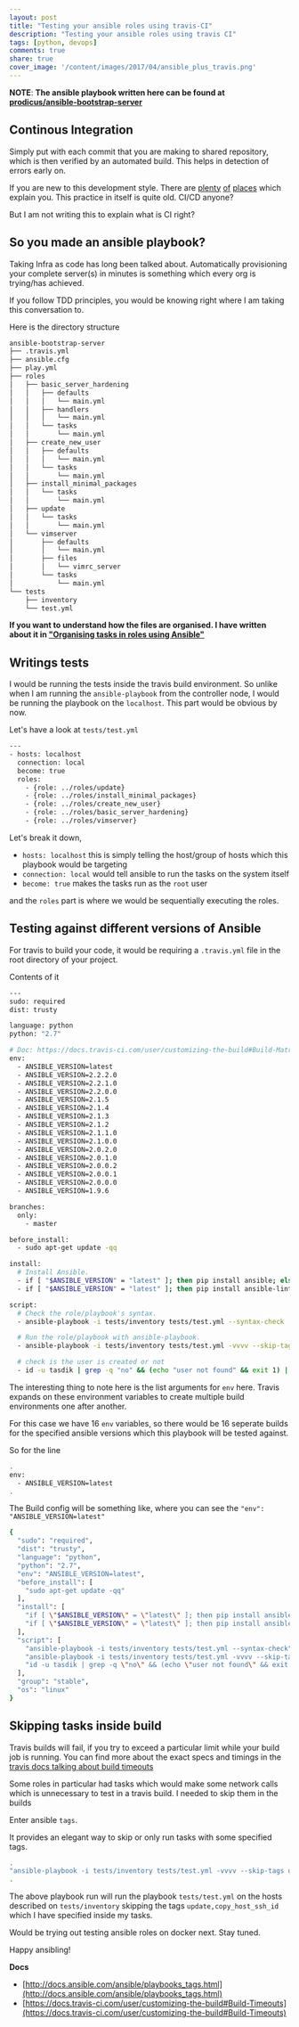 ```yaml
---
layout: post
title: "Testing your ansible roles using travis-CI"
description: "Testing your ansible roles using travis CI"
tags: [python, devops]
comments: true
share: true
cover_image: '/content/images/2017/04/ansible_plus_travis.png'
---
```


**NOTE**: __The ansible playbook written here can be found at [prodicus/ansible-bootstrap-server](https://github.com/prodicus/ansible-bootstrap-server)__

## Continous Integration

Simply put with each commit that you are making to shared repository, which is then verified by an automated build. This helps in detection of errors early on.

If you are new to this development style. There are [plenty](https://martinfowler.com/articles/continuousIntegration.html
) [of](http://softwareengineering.stackexchange.com/questions/198471/simple-explanation-of-continuous-integration) [places](https://www.thoughtworks.com/continuous-integration) which explain you. This practice in itself is quite old. CI/CD anyone?

But I am not writing this to explain what is CI right?

## So you made an ansible playbook?

Taking Infra as code has long been talked about. Automatically provisioning your complete server(s) in minutes is something which every org is trying/has achieved. 

If you follow TDD principles, you would be knowing right where I am taking this conversation to. 

Here is the directory structure 

```bash
ansible-bootstrap-server
├── .travis.yml
├── ansible.cfg
├── play.yml
├── roles
│   ├── basic_server_hardening
│   │   ├── defaults
│   │   │   └── main.yml
│   │   ├── handlers
│   │   │   └── main.yml
│   │   └── tasks
│   │       └── main.yml
│   ├── create_new_user
│   │   ├── defaults
│   │   │   └── main.yml
│   │   └── tasks
│   │       └── main.yml
│   ├── install_minimal_packages
│   │   └── tasks
│   │       └── main.yml
│   ├── update
│   │   └── tasks
│   │       └── main.yml
│   └── vimserver
│       ├── defaults
│       │   └── main.yml
│       ├── files
│       │   └── vimrc_server
│       └── tasks
│           └── main.yml
└── tests
    ├── inventory
    └── test.yml
```

**If you want to understand how the files are organised. I have written about it in ["Organising tasks in roles using Ansible"](http://tasdikrahman.me/2017/03/19/Organising-tasks-in-roles-using-Ansible/)**

## Writings tests

I would be running the tests inside the travis build environment. So unlike when I am running the `ansible-playbook` from the controller node, I would be running the playbook on the `localhost`. This part would be obvious by now.

Let's have a look at `tests/test.yml`

```bash
---
- hosts: localhost
  connection: local
  become: true
  roles:
    - {role: ../roles/update}
    - {role: ../roles/install_minimal_packages}
    - {role: ../roles/create_new_user}
    - {role: ../roles/basic_server_hardening}
    - {role: ../roles/vimserver}
```

Let's break it down, 

- `hosts: localhost` this is simply telling the host/group of hosts which this playbook would be targeting
- `connection: local` would tell ansible to run the tasks on the system itself
- `become: true` makes the tasks run as the `root` user

and the `roles` part is where we would be sequentially executing the roles.

## Testing against different versions of Ansible

For travis to build your code, it would be requiring a `.travis.yml` file in the root directory of your project.

Contents of it

```bash
---
sudo: required
dist: trusty

language: python
python: "2.7"

# Doc: https://docs.travis-ci.com/user/customizing-the-build#Build-Matrix
env:
  - ANSIBLE_VERSION=latest
  - ANSIBLE_VERSION=2.2.2.0
  - ANSIBLE_VERSION=2.2.1.0
  - ANSIBLE_VERSION=2.2.0.0
  - ANSIBLE_VERSION=2.1.5
  - ANSIBLE_VERSION=2.1.4
  - ANSIBLE_VERSION=2.1.3
  - ANSIBLE_VERSION=2.1.2
  - ANSIBLE_VERSION=2.1.1.0
  - ANSIBLE_VERSION=2.1.0.0
  - ANSIBLE_VERSION=2.0.2.0
  - ANSIBLE_VERSION=2.0.1.0
  - ANSIBLE_VERSION=2.0.0.2
  - ANSIBLE_VERSION=2.0.0.1
  - ANSIBLE_VERSION=2.0.0.0
  - ANSIBLE_VERSION=1.9.6

branches:
  only:
    - master

before_install:
  - sudo apt-get update -qq

install:
  # Install Ansible.
  - if [ "$ANSIBLE_VERSION" = "latest" ]; then pip install ansible; else pip install ansible==$ANSIBLE_VERSION; fi
  - if [ "$ANSIBLE_VERSION" = "latest" ]; then pip install ansible-lint; fi

script:
  # Check the role/playbook's syntax.
  - ansible-playbook -i tests/inventory tests/test.yml --syntax-check

  # Run the role/playbook with ansible-playbook.
  - ansible-playbook -i tests/inventory tests/test.yml -vvvv --skip-tags update,copy_host_ssh_id

  # check is the user is created or not
  - id -u tasdik | grep -q "no" && (echo "user not found" && exit 1) || (echo "user found" && exit 0)
```

The interesting thing to note here is the list arguments for `env` here. Travis expands on these environment variables to create multiple build environments one after another.

For this case we have 16 `env` variables, so there would be 16 seperate builds for the specified ansible versions which this playbook will be tested against.

So for the line 

```bash
.
env:
  - ANSIBLE_VERSION=latest
.
```

The Build config will be something like, where you can see the `"env": "ANSIBLE_VERSION=latest"`

```bash
{
  "sudo": "required",
  "dist": "trusty",
  "language": "python",
  "python": "2.7",
  "env": "ANSIBLE_VERSION=latest",
  "before_install": [
    "sudo apt-get update -qq"
  ],
  "install": [
    "if [ \"$ANSIBLE_VERSION\" = \"latest\" ]; then pip install ansible; else pip install ansible==$ANSIBLE_VERSION; fi",
    "if [ \"$ANSIBLE_VERSION\" = \"latest\" ]; then pip install ansible-lint; fi"
  ],
  "script": [
    "ansible-playbook -i tests/inventory tests/test.yml --syntax-check",
    "ansible-playbook -i tests/inventory tests/test.yml -vvvv --skip-tags update,copy_host_ssh_id",
    "id -u tasdik | grep -q \"no\" && (echo \"user not found\" && exit 1) || (echo \"user found\" && exit 0)"
  ],
  "group": "stable",
  "os": "linux"
}
```

## Skipping tasks inside build

Travis builds will fail, if you try to exceed a particular limit while your build job is running. You can find more about the exact specs and timings in the [travis docs talking about build timeouts](https://docs.travis-ci.com/user/customizing-the-build#Build-Timeouts)

Some roles in particular had tasks which would make some network calls which is unnecessary to test in a travis build. I needed to skip them in the builds

Enter ansible `tags`.

It provides an elegant way to skip or only run tasks with some specified tags.


```bash
.
"ansible-playbook -i tests/inventory tests/test.yml -vvvv --skip-tags update,copy_host_ssh_id"
.
```

The above playbook run will run the playbook `tests/test.yml` on the hosts described on `tests/inventory` skipping the tags `update,copy_host_ssh_id` which I have specified inside my tasks.

Would be trying out testing ansible roles on docker next. Stay tuned.

Happy ansibling!

**Docs**

- [http://docs.ansible.com/ansible/playbooks_tags.html](http://docs.ansible.com/ansible/playbooks_tags.html)
- [https://docs.travis-ci.com/user/customizing-the-build#Build-Timeouts](https://docs.travis-ci.com/user/customizing-the-build#Build-Timeouts)